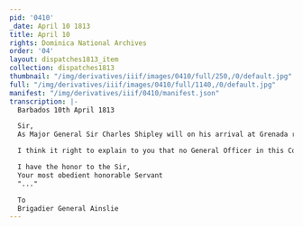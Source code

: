 ```yaml
---
pid: '0410'
_date: April 10 1813
title: April 10
rights: Dominica National Archives
order: '04'
layout: dispatches1813_item
collection: dispatches1813
thumbnail: "/img/derivatives/iiif/images/0410/full/250,/0/default.jpg"
full: "/img/derivatives/iiif/images/0410/full/1140,/0/default.jpg"
manifest: "/img/derivatives/iiif/0410/manifest.json"
transcription: |-
  Barbados 10th April 1813

  Sir,
  As Major General Sir Charles Shipley will on his arrival at Grenada relieve you in the Military Comand, I have communicated with him your recent affiliations to me with my decisions that I may not embarra_s you with new matter on your Departure.

  I think it right to explain to you that no General Officer in this Command, lodged by the public, either in a Military or Civil capacity, is entitled to draw lodging money, which is only if used to "..." an actual "..."

  I have the honor to the Sir,
  Your most obedient honorable Servant
  "..."

  To
  Brigadier General Ainslie
---
```

